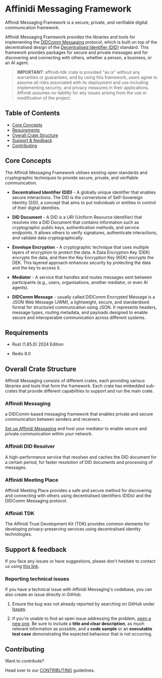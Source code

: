 # Affinidi Messaging Framework

Affinidi Messaging Framework is a secure, private, and verifiable digital communication framework.

Affinidi Messaging Framework provides the libraries and tools for implementing the [DIDComm Messaging](https://identity.foundation/didcomm-messaging/spec/) protocol, which is built on top of the decentralised design of the [Decentralised Identifier (DID)](https://www.w3.org/TR/did-1.0/) standard. This framework provides packages for secure and private messages and for discovering and connecting with others, whether a person, a business, or an AI agent.

> **IMPORTANT:**
> affinidi-tdk crate is provided "as is" without any warranties or guarantees, and by using this framework, users agree to assume all risks associated with its deployment and use including implementing security, and privacy measures in their applications. Affinidi assumes no liability for any issues arising from the use or modification of the project.

## Table of Contents

  - [Core Concepts](#core-concepts)
  - [Requirements](#requirements)
  - [Overall Crate Structure](#overall-crate-structure)
  - [Support & feedback](#support--feedback)
  - [Contributing](#contributing)

## Core Concepts

The Affinidi Messaging Framework utilises existing open standards and cryptographic techniques to provide secure, private, and verifiable communication.

- **Decentralised Identifier (DID)** - A globally unique identifier that enables secure interactions. The DID is the cornerstone of Self-Sovereign Identity (SSI), a concept that aims to put individuals or entities in control of their digital identities.

- **DID Document** - A DID is a URI (Uniform Resource Identifier) that resolves into a DID Document that contains information such as cryptographic public keys, authentication methods, and service endpoints. It allows others to verify signatures, authenticate interactions, and validate data cryptographically.

- **Envelope Encryption** - A cryptographic technique that uses multiple layers of encryption to protect the data. A Data Encryption Key (DEK) encrypts the data, and then the Key Encryption Key (KEK) encrypts the DEK. This layered approach enhances security by protecting the data and the key to access it.

- **Mediator** - A service that handles and routes messages sent between participants (e.g., users, organisations, another mediator, or even AI agents).

- **DIDComm Message** - usually called DIDComm Encrypted Message is a JSON Web Message (JWM), a lightweight, secure, and standardised format for structured communication using JSON. It represents headers, message types, routing metadata, and payloads designed to enable secure and interoperable communication across different systems.

## Requirements

- Rust (1.85.0) 2024 Edition

- Redis 8.0

## Overall Crate Structure

Affinidi Messaging consists of different crates, each providing various libraries and tools that form the framework. Each crate has embedded sub-crates that provide different capabilities to support and run the main crate.

### Affinidi Messaging

a DIDComm-based messaging framework that enables private and secure communication between senders and receivers.

[Set up Affinidi Messaging](./crates/affinidi-messaging/) and host your mediator to enable secure and private communication within your network.

### Affinidi DID Resolver

A high-performance service that resolves and caches the DID document for a certain period, for faster resolution of DID documents and processing of messages.

### Affinidi Meeting Place

Affinidi Meeting Place provides a safe and secure method for discovering and connecting with others using decentralised identifiers (DIDs) and the DIDComm Messaging protocol.

### Affinidi TDK

The Affinidi Trust Development Kit (TDK) provides common elements for developing privacy-preserving services using decentralised identity technologies.


## Support & feedback

If you face any issues or have suggestions, please don't hesitate to contact us using [this link](https://share.hsforms.com/1i-4HKZRXSsmENzXtPdIG4g8oa2v).

### Reporting technical issues

If you have a technical issue with Affinidi Messaging's codebase, you can also create an issue directly in GitHub.

1. Ensure the bug was not already reported by searching on GitHub under
   [Issues](https://github.com/affinidi/affinidi-tdk-rs/issues).

2. If you're unable to find an open issue addressing the problem,
   [open a new one](https://github.com/affinidi/affinidi-tdk-rs/issues/new).
   Be sure to include a **title and clear description**, as much relevant information as possible,
   and a **code sample** or an **executable test case** demonstrating the expected behaviour that is not occurring.

## Contributing

Want to contribute?

Head over to our [CONTRIBUTING](https://github.com/affinidi/affinidi-tdk-rs/blob/main/CONTRIBUTING.md) guidelines.
